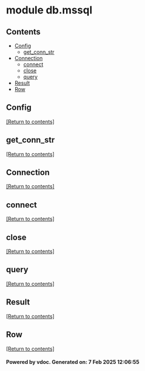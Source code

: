 # module db.mssql


## Contents
- [Config](#Config)
  - [get_conn_str](#get_conn_str)
- [Connection](#Connection)
  - [connect](#connect)
  - [close](#close)
  - [query](#query)
- [Result](#Result)
- [Row](#Row)

## Config
[[Return to contents]](#Contents)

## get_conn_str
[[Return to contents]](#Contents)

## Connection
[[Return to contents]](#Contents)

## connect
[[Return to contents]](#Contents)

## close
[[Return to contents]](#Contents)

## query
[[Return to contents]](#Contents)

## Result
[[Return to contents]](#Contents)

## Row
[[Return to contents]](#Contents)

#### Powered by vdoc. Generated on: 7 Feb 2025 12:06:55
